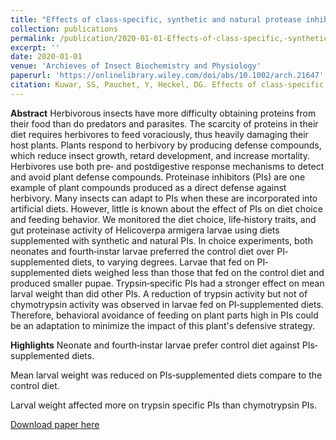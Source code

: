 ```yaml
---
title: "Effects of class-specific, synthetic and natural protease inhibitors on life history traits of Helicoverpa armigera."
collection: publications
permalink: /publication/2020-01-01-Effects-of-class-specific,-synthetic-and-natural protease-inhibitors-on-life-history-traits-of-Helicoverpa-armigera
excerpt: ''
date: 2020-01-01
venue: 'Archieves of Insect Biochemistry and Physiology'
paperurl: 'https://onlinelibrary.wiley.com/doi/abs/10.1002/arch.21647'
citation: Kuwar, SS, Pauchet, Y, Heckel, DG. Effects of class‐specific, synthetic, and natural proteinase inhibitors on life‐history traits of the cotton bollworm <i> Helicoverpa armigera <i>. Arch. Insect Biochem. Physiol. 2020; 103:e21647. 
---
```

**Abstract**
Herbivorous insects have more difficulty obtaining proteins from their food than do predators and parasites. The scarcity of proteins in their diet requires herbivores to feed voraciously, thus heavily damaging their host plants. Plants respond to herbivory by producing defense compounds, which reduce insect growth, retard development, and increase mortality. Herbivores use both pre‐ and postdigestive response mechanisms to detect and avoid plant defense compounds. Proteinase inhibitors (PIs) are one example of plant compounds produced as a direct defense against herbivory. Many insects can adapt to PIs when these are incorporated into artificial diets. However, little is known about the effect of PIs on diet choice and feeding behavior. We monitored the diet choice, life‐history traits, and gut proteinase activity of Helicoverpa armigera larvae using diets supplemented with synthetic and natural PIs. In choice experiments, both neonates and fourth‐instar larvae preferred the control diet over PI‐supplemented diets, to varying degrees. Larvae that fed on PI‐supplemented diets weighed less than those that fed on the control diet and produced smaller pupae. Trypsin‐specific PIs had a stronger effect on mean larval weight than did other PIs. A reduction of trypsin activity but not of chymotrypsin activity was observed in larvae fed on PI‐supplemented diets. Therefore, behavioral avoidance of feeding on plant parts high in PIs could be an adaptation to minimize the impact of this plant's defensive strategy.

**Highlights**
Neonate and fourth‐instar larvae prefer control diet against PIs‐supplemented diets.

Mean larval weight was reduced on PIs‐supplemented diets compare to the control diet.

Larval weight affected more on trypsin specific PIs than chymotrypsin PIs.

[Download paper here](https://onlinelibrary.wiley.com/doi/full/10.1002/arch.21647#)

